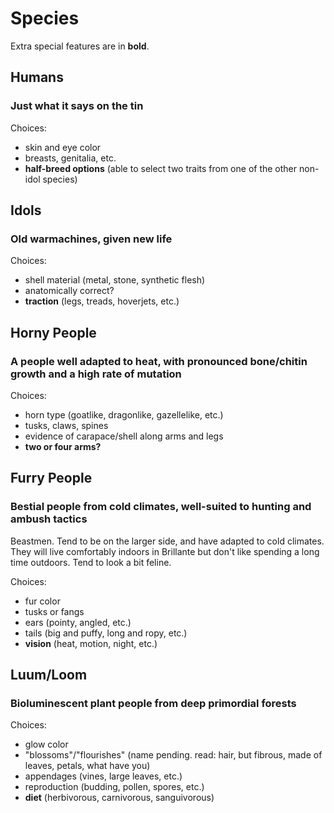 # Species

Extra special features are in **bold**.

## Humans

### Just what it says on the tin

Choices:

* skin and eye color
* breasts, genitalia, etc.
* **half-breed options** (able to select two traits from one of the other non-idol species)

## Idols

### Old warmachines, given new life

Choices:

* shell material (metal, stone, synthetic flesh)
* anatomically correct?
* **traction** (legs, treads, hoverjets, etc.)

## Horny People

### A people well adapted to heat, with pronounced bone/chitin growth and a high rate of mutation

Choices:

* horn type (goatlike, dragonlike, gazellelike, etc.)
* tusks, claws, spines
* evidence of carapace/shell along arms and legs
* **two or four arms?**

## Furry People

### Bestial people from cold climates, well-suited to hunting and ambush tactics

Beastmen. Tend to be on the larger side, and have adapted to cold climates. They will live comfortably indoors in Brillante but don't like spending a long time outdoors. Tend to look a bit feline.

Choices:

* fur color
* tusks or fangs
* ears (pointy, angled, etc.)
* tails (big and puffy, long and ropy, etc.)
* **vision** (heat, motion, night, etc.)

## Luum/Loom

### Bioluminescent plant people from deep primordial forests

Choices:
* glow color
* "blossoms"/"flourishes" (name pending. read: hair, but fibrous, made of leaves, petals, what have you)
* appendages (vines, large leaves, etc.)
* reproduction (budding, pollen, spores, etc.)
* **diet** (herbivorous, carnivorous, sanguivorous)
